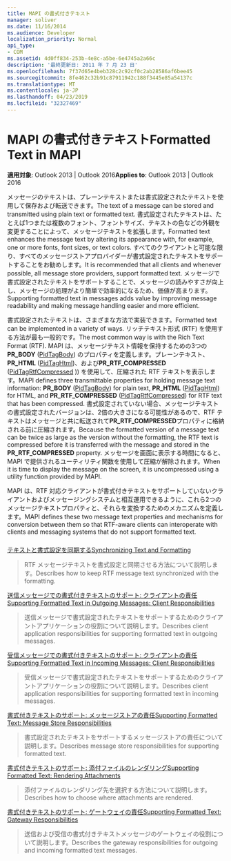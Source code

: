 ```yaml
---
title: MAPI の書式付きテキスト
manager: soliver
ms.date: 11/16/2014
ms.audience: Developer
localization_priority: Normal
api_type:
- COM
ms.assetid: 4d0ff834-253b-4e8c-a5be-6e4745a2a66c
description: '最終更新日: 2011 年 7 月 23 日'
ms.openlocfilehash: 7f37d65e4beb328c2c92cf0c2ab28586af6bee45
ms.sourcegitcommit: 8fe462c32b91c87911942c188f3445e85a54137c
ms.translationtype: MT
ms.contentlocale: ja-JP
ms.lasthandoff: 04/23/2019
ms.locfileid: "32327469"
---
```

# <a name="formatted-text-in-mapi"></a><span data-ttu-id="1a647-103">MAPI の書式付きテキスト</span><span class="sxs-lookup"><span data-stu-id="1a647-103">Formatted Text in MAPI</span></span>

  
  
<span data-ttu-id="1a647-104">**適用対象**: Outlook 2013 | Outlook 2016</span><span class="sxs-lookup"><span data-stu-id="1a647-104">**Applies to**: Outlook 2013 | Outlook 2016</span></span> 
  
<span data-ttu-id="1a647-105">メッセージのテキストは、プレーンテキストまたは書式設定されたテキストを使用して保存および転送できます。</span><span class="sxs-lookup"><span data-stu-id="1a647-105">The text of a message can be stored and transmitted using plain text or formatted text.</span></span> <span data-ttu-id="1a647-106">書式設定されたテキストは、たとえば1つまたは複数のフォント、フォントサイズ、テキストの色などの外観を変更することによって、メッセージテキストを拡張します。</span><span class="sxs-lookup"><span data-stu-id="1a647-106">Formatted text enhances the message text by altering its appearance with, for example, one or more fonts, font sizes, or text colors.</span></span> <span data-ttu-id="1a647-107">すべてのクライアントと可能な限り、すべてのメッセージストアプロバイダーが書式設定されたテキストをサポートすることをお勧めします。</span><span class="sxs-lookup"><span data-stu-id="1a647-107">It is recommended that all clients and whenever possible, all message store providers, support formatted text.</span></span> <span data-ttu-id="1a647-108">メッセージで書式設定されたテキストをサポートすることで、メッセージの読みやすさが向上し、メッセージの処理がより簡単で効率的になるため、価値が高まります。</span><span class="sxs-lookup"><span data-stu-id="1a647-108">Supporting formatted text in messages adds value by improving message readability and making message handling easier and more efficient.</span></span>
  
<span data-ttu-id="1a647-109">書式設定されたテキストは、さまざまな方法で実装できます。</span><span class="sxs-lookup"><span data-stu-id="1a647-109">Formatted text can be implemented in a variety of ways.</span></span> <span data-ttu-id="1a647-110">リッチテキスト形式 (RTF) を使用する方法が最も一般的です。</span><span class="sxs-lookup"><span data-stu-id="1a647-110">The most common way is with the Rich Text Format (RTF).</span></span> <span data-ttu-id="1a647-111">MAPI は、メッセージテキスト情報を保持するための3つの**PR_BODY** ([PidTagBody](pidtagbody-canonical-property.md)) のプロパティを定義します。プレーンテキスト、 **PR_HTML** ([PidTagHtml](pidtaghtml-canonical-property.md))、および**PR_RTF_COMPRESSED** ([PidTagRtfCompressed](pidtagrtfcompressed-canonical-property.md) )) を使用して、圧縮された RTF テキストを表示します。</span><span class="sxs-lookup"><span data-stu-id="1a647-111">MAPI defines three transmittable properties for holding message text information: **PR_BODY** ([PidTagBody](pidtagbody-canonical-property.md)) for plain text, **PR_HTML** ([PidTagHtml](pidtaghtml-canonical-property.md)) for HTML, and **PR_RTF_COMPRESSED** ([PidTagRtfCompressed](pidtagrtfcompressed-canonical-property.md)) for RTF text that has been compressed.</span></span> <span data-ttu-id="1a647-112">書式設定されていない場合、メッセージテキストの書式設定されたバージョンは、2倍の大きさになる可能性があるので、RTF テキストはメッセージと共に転送されて**PR_RTF_COMPRESSED**プロパティに格納される前に圧縮されます。</span><span class="sxs-lookup"><span data-stu-id="1a647-112">Because the formatted version of a message text can be twice as large as the version without the formatting, the RTF text is compressed before it is transferred with the message and stored in the **PR_RTF_COMPRESSED** property.</span></span> <span data-ttu-id="1a647-113">メッセージを画面に表示する時間になると、MAPI で提供されるユーティリティ関数を使用して圧縮が解除されます。</span><span class="sxs-lookup"><span data-stu-id="1a647-113">When it is time to display the message on the screen, it is uncompressed using a utility function provided by MAPI.</span></span> 
  
<span data-ttu-id="1a647-114">MAPI は、RTF 対応クライアントが書式付きテキストをサポートしていないクライアントおよびメッセージングシステムと相互運用できるように、これら2つのメッセージテキストプロパティと、それらを変換するためのメカニズムを定義します。</span><span class="sxs-lookup"><span data-stu-id="1a647-114">MAPI defines these two message text properties and mechanisms for conversion between them so that RTF-aware clients can interoperate with clients and messaging systems that do not support formatted text.</span></span>
  
### 

[<span data-ttu-id="1a647-115">テキストと書式設定を同期する</span><span class="sxs-lookup"><span data-stu-id="1a647-115">Synchronizing Text and Formatting</span></span>](synchronizing-text-and-formatting.md)
  
> <span data-ttu-id="1a647-116">RTF メッセージテキストを書式設定と同期させる方法について説明します。</span><span class="sxs-lookup"><span data-stu-id="1a647-116">Describes how to keep RTF message text synchronized with the formatting.</span></span>
    
[<span data-ttu-id="1a647-117">送信メッセージでの書式付きテキストのサポート: クライアントの責任</span><span class="sxs-lookup"><span data-stu-id="1a647-117">Supporting Formatted Text in Outgoing Messages: Client Responsibilities</span></span>](supporting-formatted-text-in-outgoing-messages-client-responsibilities.md)
  
> <span data-ttu-id="1a647-118">送信メッセージで書式設定されたテキストをサポートするためのクライアントアプリケーションの役割について説明します。</span><span class="sxs-lookup"><span data-stu-id="1a647-118">Describes client application responsibilities for supporting formatted text in outgoing messages.</span></span>
    
[<span data-ttu-id="1a647-119">受信メッセージでの書式付きテキストのサポート: クライアントの責任</span><span class="sxs-lookup"><span data-stu-id="1a647-119">Supporting Formatted Text in Incoming Messages: Client Responsibilities</span></span>](supporting-formatted-text-in-incoming-messages-client-responsibilities.md)
  
> <span data-ttu-id="1a647-120">受信メッセージで書式設定されたテキストをサポートするためのクライアントアプリケーションの役割について説明します。</span><span class="sxs-lookup"><span data-stu-id="1a647-120">Describes client application responsibilities for supporting formatted text in incoming messages.</span></span>
    
[<span data-ttu-id="1a647-121">書式付きテキストのサポート: メッセージストアの責任</span><span class="sxs-lookup"><span data-stu-id="1a647-121">Supporting Formatted Text: Message Store Responsibilities</span></span>](supporting-formatted-text-message-store-responsibilities.md)
  
> <span data-ttu-id="1a647-122">書式設定されたテキストをサポートするメッセージストアの責任について説明します。</span><span class="sxs-lookup"><span data-stu-id="1a647-122">Describes message store responsibilities for supporting formatted text.</span></span>
    
[<span data-ttu-id="1a647-123">書式付きテキストのサポート: 添付ファイルのレンダリング</span><span class="sxs-lookup"><span data-stu-id="1a647-123">Supporting Formatted Text: Rendering Attachments</span></span>](supporting-formatted-text-rendering-attachments.md)
  
> <span data-ttu-id="1a647-124">添付ファイルのレンダリング先を選択する方法について説明します。</span><span class="sxs-lookup"><span data-stu-id="1a647-124">Describes how to choose where attachments are rendered.</span></span>
    
[<span data-ttu-id="1a647-125">書式付きテキストのサポート: ゲートウェイの責任</span><span class="sxs-lookup"><span data-stu-id="1a647-125">Supporting Formatted Text: Gateway Responsibilities</span></span>](supporting-formatted-text-gateway-responsibilities.md)
  
> <span data-ttu-id="1a647-126">送信および受信の書式付きテキストメッセージのゲートウェイの役割について説明します。</span><span class="sxs-lookup"><span data-stu-id="1a647-126">Describes the gateway responsibilities for outgoing and incoming formatted text messages.</span></span>
    

